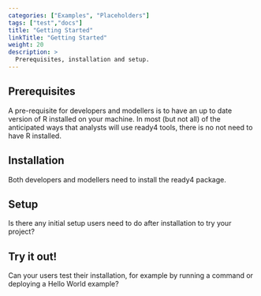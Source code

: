 ```yaml
---
categories: ["Examples", "Placeholders"]
tags: ["test","docs"] 
title: "Getting Started"
linkTitle: "Getting Started"
weight: 20
description: >
  Prerequisites, installation and setup.
---
```


## Prerequisites

A pre-requisite for developers and modellers is to have an up to date version of R installed on your machine. In most (but not all) of the anticipated ways that analysts will use ready4 tools, there is no not need to have R installed.

## Installation

Both developers and modellers need to install the ready4 package.

## Setup

Is there any initial setup users need to do after installation to try your project?

## Try it out!

Can your users test their installation, for example by running a command or deploying a Hello World example?
